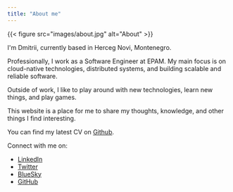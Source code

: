 ```yaml
---
title: "About me"
---
```


{{< figure src="images/about.jpg" alt="About" >}}

I'm Dmitrii, currently based in Herceg Novi, Montenegro.

Professionally, I work as a Software Engineer at
EPAM. My main focus is on cloud-native technologies, distributed systems, and building scalable and reliable software.

Outside of work, I like to play around with new technologies, learn new things, and play games.

This website is a place for me to share my thoughts, knowledge, and other things I find interesting.

You can find my latest CV on [Github](https://7nolikov.dev/cv/Dmitrii-Novikov-CV.pdf).

Connect with me on:

- [LinkedIn](https://www.linkedin.com/in/7nolikov/)
- [Twitter](https://x.com/7nolikov)
- [BlueSky](https://bsky.app/profile/7nolikov.bsky.social)
- [GitHub](https://github.com/7nolikov)
